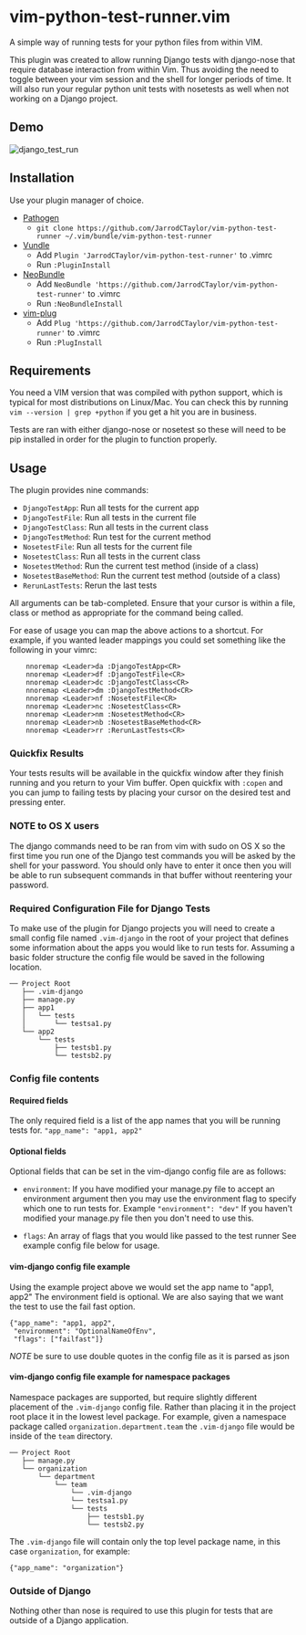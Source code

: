 # vim-python-test-runner.vim

A simple way of running tests for your python files from within VIM.

This plugin was created to allow running Django tests with django-nose that
require database interaction from within Vim. Thus avoiding the need to toggle
between your vim session and the shell for longer periods of time. It will
also run your regular python unit tests with nosetests as well when not
working on a Django project.

## Demo
![django_test_run](https://f.cloud.github.com/assets/4416952/2181329/c3107922-974b-11e3-88a8-c40f27061658.gif)

## Installation

Use your plugin manager of choice.

- [Pathogen](https://github.com/tpope/vim-pathogen)
  - `git clone https://github.com/JarrodCTaylor/vim-python-test-runner ~/.vim/bundle/vim-python-test-runner`
- [Vundle](https://github.com/gmarik/vundle)
  - Add `Plugin 'JarrodCTaylor/vim-python-test-runner'` to .vimrc
  - Run `:PluginInstall`
- [NeoBundle](https://github.com/Shougo/neobundle.vim)
  - Add `NeoBundle 'https://github.com/JarrodCTaylor/vim-python-test-runner'` to .vimrc
  - Run `:NeoBundleInstall`
- [vim-plug](https://github.com/junegunn/vim-plug)
  - Add `Plug 'https://github.com/JarrodCTaylor/vim-python-test-runner'` to .vimrc
  - Run `:PlugInstall`

## Requirements

You need a VIM version that was compiled with python support, which is typical
for most distributions on Linux/Mac.  You can check this by running
``vim --version | grep +python``
if you get a hit you are in business.

Tests are ran with either django-nose or nosetest so these will need to be
pip installed in order for the plugin to function properly.

## Usage

The plugin provides nine commands:

- `DjangoTestApp`: Run all tests for the current app
- `DjangoTestFile`: Run all tests in the current file
- `DjangoTestClass`: Run all tests in the current class
- `DjangoTestMethod`: Run test for the current method
- `NosetestFile`: Run all tests for the current file
- `NosetestClass`: Run all tests in the current class
- `NosetestMethod`: Run the current test method (inside of a class)
- `NosetestBaseMethod`: Run the current test method (outside of a class)
- `RerunLastTests`: Rerun the last tests

All arguments can be tab-completed. Ensure that your cursor is within a
file, class or method as appropriate for the command being called.

For ease of usage you can map the above actions to a shortcut. For example,
if you wanted leader mappings you could set something like the following in
your vimrc:

```
    nnoremap <Leader>da :DjangoTestApp<CR>
    nnoremap <Leader>df :DjangoTestFile<CR>
    nnoremap <Leader>dc :DjangoTestClass<CR>
    nnoremap <Leader>dm :DjangoTestMethod<CR>
    nnoremap <Leader>nf :NosetestFile<CR>
    nnoremap <Leader>nc :NosetestClass<CR>
    nnoremap <Leader>nm :NosetestMethod<CR>
    nnoremap <Leader>nb :NosetestBaseMethod<CR>
    nnoremap <Leader>rr :RerunLastTests<CR>
```

### Quickfix Results

Your tests results will be available in the quickfix window after they finish
running and you return to your Vim buffer. Open quickfix with `:copen` and
you can jump to failing tests by placing your cursor on the desired test and
pressing enter.

### NOTE to OS X users

The django commands need to be ran from vim with sudo on OS X so the first
time you run one of the Django test commands you will be asked by the shell
for your password. You should only have to enter it once then you will be able
to run subsequent commands in that buffer without reentering your password.

### Required Configuration File for Django Tests

To make use of the plugin for Django projects you will need to create a small
config file named ``.vim-django`` in the root of your project that defines some
information about the apps you would like to run tests for. Assuming a basic
folder structure the config file would be saved in the following location.
```
── Project Root
   ├── .vim-django
   ├── manage.py
   ├── app1
   │   └── tests
   │       └── testsa1.py
   └── app2
       └── tests
           ├── testsb1.py
           └── testsb2.py
```

### Config file contents

#### Required fields

The only required field is a list of the app names that you will be running
tests for.
`"app_name": "app1, app2"`

#### Optional fields

Optional fields that can be set in the vim-django config file are as follows:
- `environment`: If you have modified your manage.py file to accept an environment argument
                 then you may use the environment flag to specify which one to run tests for.
                 Example `"environment": "dev"` If you haven't modified your manage.py file
                 then you don't need to use this.

- `flags`:       An array of flags that you would like passed to the test runner
                 See example config file below for usage.


#### vim-django config file example

Using the example project above we would set the app name to "app1, app2"
The environment field is optional.  We are also saying that we want the test to use
the fail fast option.

```
{"app_name": "app1, app2",
 "environment": "OptionalNameOfEnv",
 "flags": ["failfast"]}
```
*NOTE* be sure to use double quotes in the config file as it is parsed as json

#### vim-django config file example for namespace packages

Namespace packages are supported, but require slightly different placement of
the `.vim-django` config file. Rather than placing it in the project root place
it in the lowest level package. For example, given a namespace package called
`organization.department.team` the `.vim-django` file would be inside of the
`team` directory.
```
── Project Root
   ├── manage.py
   └── organization
       └── department
           └── team
               └── .vim-django
               └── testsa1.py
               └── tests
                   ├── testsb1.py
                   └── testsb2.py
```

The `.vim-django` file will contain only the top level package name, in this case
`organization`, for example:

```
{"app_name": "organization"}
```

### Outside of Django

Nothing other than nose is required to use this plugin for tests that are
outside of a Django application.
